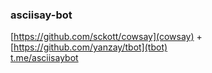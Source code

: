 ### asciisay-bot
[https://github.com/sckott/cowsay](cowsay) + [https://github.com/yanzay/tbot](tbot) <br />
[t.me/asciisaybot](https://t.me/asciisaybot)
